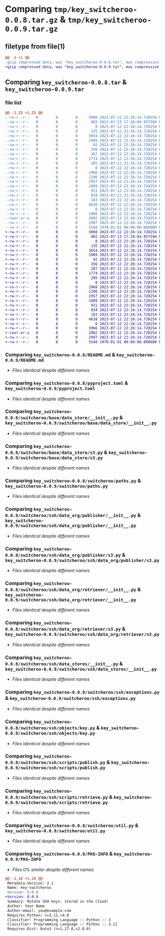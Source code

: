 # Comparing `tmp/key_switcheroo-0.0.8.tar.gz` & `tmp/key_switcheroo-0.0.9.tar.gz`

## filetype from file(1)

```diff
@@ -1 +1 @@
-gzip compressed data, was "key_switcheroo-0.0.8.tar", max compression
+gzip compressed data, was "key_switcheroo-0.0.9.tar", max compression
```

## Comparing `key_switcheroo-0.0.8.tar` & `key_switcheroo-0.0.9.tar`

### file list

```diff
@@ -1,25 +1,25 @@
--rw-r--r--   0        0        0     5060 2023-07-12 22:26:14.720254 key_switcheroo-0.0.8/README.md
--rw-r--r--   0        0        0      802 2023-07-13 17:18:04.957594 key_switcheroo-0.0.8/pyproject.toml
--rw-r--r--   0        0        0        0 2023-07-12 22:26:14.720254 key_switcheroo-0.0.8/switcheroo/__init__.py
--rw-r--r--   0        0        0      135 2023-07-12 22:26:14.720254 key_switcheroo-0.0.8/switcheroo/base/__init__.py
--rw-r--r--   0        0        0     3654 2023-07-12 22:26:14.720254 key_switcheroo-0.0.8/switcheroo/base/data_store/__init__.py
--rw-r--r--   0        0        0     1909 2023-07-12 22:26:14.720254 key_switcheroo-0.0.8/switcheroo/base/data_store/s3.py
--rw-r--r--   0        0        0       92 2023-07-12 22:26:14.720254 key_switcheroo-0.0.8/switcheroo/base/data_store/util.py
--rw-r--r--   0        0        0      356 2023-07-12 22:26:14.720254 key_switcheroo-0.0.8/switcheroo/base/exceptions/s3.py
--rw-r--r--   0        0        0      287 2023-07-12 22:26:14.720254 key_switcheroo-0.0.8/switcheroo/base/serializer.py
--rw-r--r--   0        0        0     1774 2023-07-12 22:26:14.720254 key_switcheroo-0.0.8/switcheroo/paths.py
--rw-r--r--   0        0        0      205 2023-07-12 22:26:14.720254 key_switcheroo-0.0.8/switcheroo/ssh/__init__.py
--rw-r--r--   0        0        0        0 2023-07-12 22:26:14.720254 key_switcheroo-0.0.8/switcheroo/ssh/data_org/__init__.py
--rw-r--r--   0        0        0     1968 2023-07-12 22:26:14.720254 key_switcheroo-0.0.8/switcheroo/ssh/data_org/publisher/__init__.py
--rw-r--r--   0        0        0     1296 2023-07-12 22:26:14.720254 key_switcheroo-0.0.8/switcheroo/ssh/data_org/publisher/s3.py
--rw-r--r--   0        0        0     2957 2023-07-12 22:26:14.720254 key_switcheroo-0.0.8/switcheroo/ssh/data_org/retriever/__init__.py
--rw-r--r--   0        0        0     1809 2023-07-12 22:26:14.720254 key_switcheroo-0.0.8/switcheroo/ssh/data_org/retriever/s3.py
--rw-r--r--   0        0        0      931 2023-07-12 22:26:14.720254 key_switcheroo-0.0.8/switcheroo/ssh/data_stores/__init__.py
--rw-r--r--   0        0        0      834 2023-07-12 22:26:14.720254 key_switcheroo-0.0.8/switcheroo/ssh/exceptions.py
--rw-r--r--   0        0        0      183 2023-07-12 22:26:14.720254 key_switcheroo-0.0.8/switcheroo/ssh/objects/__init__.py
--rw-r--r--   0        0        0     4638 2023-07-12 22:26:14.720254 key_switcheroo-0.0.8/switcheroo/ssh/objects/key.py
--rw-r--r--   0        0        0        0 2023-07-12 22:26:14.720254 key_switcheroo-0.0.8/switcheroo/ssh/scripts/__init__.py
--rw-r--r--   0        0        0     1966 2023-07-12 22:26:14.720254 key_switcheroo-0.0.8/switcheroo/ssh/scripts/publish.py
--rwxr-xr-x   0        0        0     2002 2023-07-12 22:26:14.720254 key_switcheroo-0.0.8/switcheroo/ssh/scripts/retrieve.py
--rw-r--r--   0        0        0     2997 2023-07-12 22:26:14.720254 key_switcheroo-0.0.8/switcheroo/util.py
--rw-r--r--   0        0        0     5548 1970-01-01 00:00:00.000000 key_switcheroo-0.0.8/PKG-INFO
+-rw-r--r--   0        0        0     5060 2023-07-12 22:26:14.720254 key_switcheroo-0.0.9/README.md
+-rw-r--r--   0        0        0      802 2023-07-13 17:18:04.957594 key_switcheroo-0.0.9/pyproject.toml
+-rw-r--r--   0        0        0        0 2023-07-12 22:26:14.720254 key_switcheroo-0.0.9/switcheroo/__init__.py
+-rw-r--r--   0        0        0      135 2023-07-12 22:26:14.720254 key_switcheroo-0.0.9/switcheroo/base/__init__.py
+-rw-r--r--   0        0        0     3654 2023-07-12 22:26:14.720254 key_switcheroo-0.0.9/switcheroo/base/data_store/__init__.py
+-rw-r--r--   0        0        0     1909 2023-07-12 22:26:14.720254 key_switcheroo-0.0.9/switcheroo/base/data_store/s3.py
+-rw-r--r--   0        0        0       92 2023-07-12 22:26:14.720254 key_switcheroo-0.0.9/switcheroo/base/data_store/util.py
+-rw-r--r--   0        0        0      356 2023-07-12 22:26:14.720254 key_switcheroo-0.0.9/switcheroo/base/exceptions/s3.py
+-rw-r--r--   0        0        0      287 2023-07-12 22:26:14.720254 key_switcheroo-0.0.9/switcheroo/base/serializer.py
+-rw-r--r--   0        0        0     1774 2023-07-12 22:26:14.720254 key_switcheroo-0.0.9/switcheroo/paths.py
+-rw-r--r--   0        0        0      205 2023-07-12 22:26:14.720254 key_switcheroo-0.0.9/switcheroo/ssh/__init__.py
+-rw-r--r--   0        0        0        0 2023-07-12 22:26:14.720254 key_switcheroo-0.0.9/switcheroo/ssh/data_org/__init__.py
+-rw-r--r--   0        0        0     1968 2023-07-12 22:26:14.720254 key_switcheroo-0.0.9/switcheroo/ssh/data_org/publisher/__init__.py
+-rw-r--r--   0        0        0     1296 2023-07-12 22:26:14.720254 key_switcheroo-0.0.9/switcheroo/ssh/data_org/publisher/s3.py
+-rw-r--r--   0        0        0     2957 2023-07-12 22:26:14.720254 key_switcheroo-0.0.9/switcheroo/ssh/data_org/retriever/__init__.py
+-rw-r--r--   0        0        0     1809 2023-07-12 22:26:14.720254 key_switcheroo-0.0.9/switcheroo/ssh/data_org/retriever/s3.py
+-rw-r--r--   0        0        0      931 2023-07-12 22:26:14.720254 key_switcheroo-0.0.9/switcheroo/ssh/data_stores/__init__.py
+-rw-r--r--   0        0        0      834 2023-07-12 22:26:14.720254 key_switcheroo-0.0.9/switcheroo/ssh/exceptions.py
+-rw-r--r--   0        0        0      183 2023-07-12 22:26:14.720254 key_switcheroo-0.0.9/switcheroo/ssh/objects/__init__.py
+-rw-r--r--   0        0        0     4638 2023-07-12 22:26:14.720254 key_switcheroo-0.0.9/switcheroo/ssh/objects/key.py
+-rw-r--r--   0        0        0        0 2023-07-12 22:26:14.720254 key_switcheroo-0.0.9/switcheroo/ssh/scripts/__init__.py
+-rw-r--r--   0        0        0     1966 2023-07-12 22:26:14.720254 key_switcheroo-0.0.9/switcheroo/ssh/scripts/publish.py
+-rwxr-xr-x   0        0        0     2002 2023-07-12 22:26:14.720254 key_switcheroo-0.0.9/switcheroo/ssh/scripts/retrieve.py
+-rw-r--r--   0        0        0     2997 2023-07-12 22:26:14.720254 key_switcheroo-0.0.9/switcheroo/util.py
+-rw-r--r--   0        0        0     5548 1970-01-01 00:00:00.000000 key_switcheroo-0.0.9/PKG-INFO
```

### Comparing `key_switcheroo-0.0.8/README.md` & `key_switcheroo-0.0.9/README.md`

 * *Files identical despite different names*

### Comparing `key_switcheroo-0.0.8/pyproject.toml` & `key_switcheroo-0.0.9/pyproject.toml`

 * *Files identical despite different names*

### Comparing `key_switcheroo-0.0.8/switcheroo/base/data_store/__init__.py` & `key_switcheroo-0.0.9/switcheroo/base/data_store/__init__.py`

 * *Files identical despite different names*

### Comparing `key_switcheroo-0.0.8/switcheroo/base/data_store/s3.py` & `key_switcheroo-0.0.9/switcheroo/base/data_store/s3.py`

 * *Files identical despite different names*

### Comparing `key_switcheroo-0.0.8/switcheroo/paths.py` & `key_switcheroo-0.0.9/switcheroo/paths.py`

 * *Files identical despite different names*

### Comparing `key_switcheroo-0.0.8/switcheroo/ssh/data_org/publisher/__init__.py` & `key_switcheroo-0.0.9/switcheroo/ssh/data_org/publisher/__init__.py`

 * *Files identical despite different names*

### Comparing `key_switcheroo-0.0.8/switcheroo/ssh/data_org/publisher/s3.py` & `key_switcheroo-0.0.9/switcheroo/ssh/data_org/publisher/s3.py`

 * *Files identical despite different names*

### Comparing `key_switcheroo-0.0.8/switcheroo/ssh/data_org/retriever/__init__.py` & `key_switcheroo-0.0.9/switcheroo/ssh/data_org/retriever/__init__.py`

 * *Files identical despite different names*

### Comparing `key_switcheroo-0.0.8/switcheroo/ssh/data_org/retriever/s3.py` & `key_switcheroo-0.0.9/switcheroo/ssh/data_org/retriever/s3.py`

 * *Files identical despite different names*

### Comparing `key_switcheroo-0.0.8/switcheroo/ssh/data_stores/__init__.py` & `key_switcheroo-0.0.9/switcheroo/ssh/data_stores/__init__.py`

 * *Files identical despite different names*

### Comparing `key_switcheroo-0.0.8/switcheroo/ssh/exceptions.py` & `key_switcheroo-0.0.9/switcheroo/ssh/exceptions.py`

 * *Files identical despite different names*

### Comparing `key_switcheroo-0.0.8/switcheroo/ssh/objects/key.py` & `key_switcheroo-0.0.9/switcheroo/ssh/objects/key.py`

 * *Files identical despite different names*

### Comparing `key_switcheroo-0.0.8/switcheroo/ssh/scripts/publish.py` & `key_switcheroo-0.0.9/switcheroo/ssh/scripts/publish.py`

 * *Files identical despite different names*

### Comparing `key_switcheroo-0.0.8/switcheroo/ssh/scripts/retrieve.py` & `key_switcheroo-0.0.9/switcheroo/ssh/scripts/retrieve.py`

 * *Files identical despite different names*

### Comparing `key_switcheroo-0.0.8/switcheroo/util.py` & `key_switcheroo-0.0.9/switcheroo/util.py`

 * *Files identical despite different names*

### Comparing `key_switcheroo-0.0.8/PKG-INFO` & `key_switcheroo-0.0.9/PKG-INFO`

 * *Files 0% similar despite different names*

```diff
@@ -1,10 +1,10 @@
 Metadata-Version: 2.1
 Name: key-switcheroo
-Version: 0.0.8
+Version: 0.0.9
 Summary: Rotate SSH keys, stored in the cloud!
 Author: Your Name
 Author-email: you@example.com
 Requires-Python: >=3.11,<4.0
 Classifier: Programming Language :: Python :: 3
 Classifier: Programming Language :: Python :: 3.11
 Requires-Dist: boto3 (>=1.27.0,<2.0.0)
```

